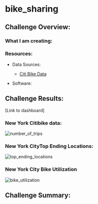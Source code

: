 # bike_sharing

## Challenge Overview:

### What I am creating:
### Resources:
- Data Sources:
  - [Citi Bike Data](https://www.citibikenyc.com/system-data)

- Software:

## Challenge Results:
[Link to dashboard] 

### New York Citibike data:
![number_of_trips](https://user-images.githubusercontent.com/36451701/126410035-2c9a8917-5911-447b-ad1d-a6ca25626ddf.png)

### New York CityTop Ending Locations:
![top_ending_locations](https://user-images.githubusercontent.com/36451701/126410063-b1598887-53bc-4e4b-9aad-7717c6c50df6.png)

### New York City Bike Utilization
![bike_utilization](https://user-images.githubusercontent.com/36451701/126410365-ca8f2093-853f-401a-a6f4-fc74f33ea59a.png)



## Challenge Summary:
